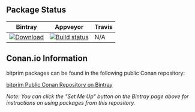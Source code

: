 ## Package Status

| Bintray | Appveyor | Travis | 
|---------|-----------|--------|
|[![Download](https://api.bintray.com/packages/bitprim/public-conan/msys2_installer%3Abitprim/images/download.svg)](https://bintray.com/bitprim/public-conan/msys2_installer%3Abitprim/_latestVersion)|[![Build status](https://ci.appveyor.com/api/projects/status/github/bitprim/conan-msys2_installer?svg=true)](https://ci.appveyor.com/project/bitprim/conan-msys2-installer)|N/A|

## Conan.io Information

bitprim packages can be found in the following public Conan repository:

[bitprim Public Conan Repository on Bintray](https://bintray.com/bitprim/public-conan)

*Note: You can click the "Set Me Up" button on the Bintray page above for instructions on using packages from this repository.*

